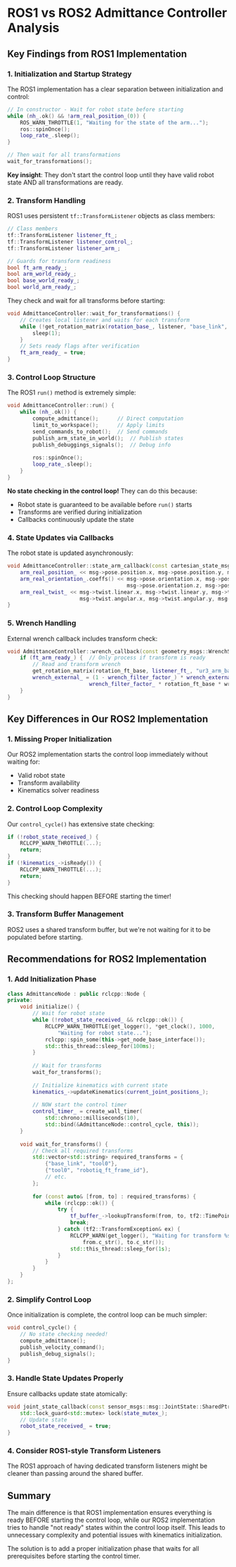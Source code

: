 # ROS1 vs ROS2 Admittance Controller Analysis

## Key Findings from ROS1 Implementation

### 1. **Initialization and Startup Strategy**

The ROS1 implementation has a clear separation between initialization and control:

```cpp
// In constructor - Wait for robot state before starting
while (nh_.ok() && !arm_real_position_(0)) {
    ROS_WARN_THROTTLE(1, "Waiting for the state of the arm...");
    ros::spinOnce();
    loop_rate_.sleep();
}

// Then wait for all transformations
wait_for_transformations();
```

**Key insight**: They don't start the control loop until they have valid robot state AND all transformations are ready.

### 2. **Transform Handling**

ROS1 uses persistent `tf::TransformListener` objects as class members:
```cpp
// Class members
tf::TransformListener listener_ft_;
tf::TransformListener listener_control_;
tf::TransformListener listener_arm_;

// Guards for transform readiness
bool ft_arm_ready_;
bool arm_world_ready_;
bool base_world_ready_;
bool world_arm_ready_;
```

They check and wait for all transforms before starting:
```cpp
void AdmittanceController::wait_for_transformations() {
    // Creates local listener and waits for each transform
    while (!get_rotation_matrix(rotation_base_, listener, "base_link", "ur3_arm_base_link")) {
        sleep(1);
    }
    // Sets ready flags after verification
    ft_arm_ready_ = true;
}
```

### 3. **Control Loop Structure**

The ROS1 `run()` method is extremely simple:
```cpp
void AdmittanceController::run() {
    while (nh_.ok()) {
        compute_admittance();      // Direct computation
        limit_to_workspace();      // Apply limits
        send_commands_to_robot();  // Send commands
        publish_arm_state_in_world();  // Publish states
        publish_debuggings_signals();  // Debug info
        
        ros::spinOnce();
        loop_rate_.sleep();
    }
}
```

**No state checking in the control loop!** They can do this because:
- Robot state is guaranteed to be available before `run()` starts
- Transforms are verified during initialization
- Callbacks continuously update the state

### 4. **State Updates via Callbacks**

The robot state is updated asynchronously:
```cpp
void AdmittanceController::state_arm_callback(const cartesian_state_msgs::PoseTwistConstPtr msg) {
    arm_real_position_ << msg->pose.position.x, msg->pose.position.y, msg->pose.position.z;
    arm_real_orientation_.coeffs() << msg->pose.orientation.x, msg->pose.orientation.y, 
                                      msg->pose.orientation.z, msg->pose.orientation.w;
    arm_real_twist_ << msg->twist.linear.x, msg->twist.linear.y, msg->twist.linear.z, 
                       msg->twist.angular.x, msg->twist.angular.y, msg->twist.angular.z;
}
```

### 5. **Wrench Handling**

External wrench callback includes transform check:
```cpp
void AdmittanceController::wrench_callback(const geometry_msgs::WrenchStampedConstPtr msg) {
    if (ft_arm_ready_) {  // Only process if transform is ready
        // Read and transform wrench
        get_rotation_matrix(rotation_ft_base, listener_ft_, "ur3_arm_base_link", "robotiq_ft_frame_id");
        wrench_external_ = (1 - wrench_filter_factor_) * wrench_external_ + 
                          wrench_filter_factor_ * rotation_ft_base * wrench_ft_frame;
    }
}
```

## Key Differences in Our ROS2 Implementation

### 1. **Missing Proper Initialization**

Our ROS2 implementation starts the control loop immediately without waiting for:
- Valid robot state
- Transform availability
- Kinematics solver readiness

### 2. **Control Loop Complexity**

Our `control_cycle()` has extensive state checking:
```cpp
if (!robot_state_received_) {
    RCLCPP_WARN_THROTTLE(...);
    return;
}
if (!kinematics_->isReady()) {
    RCLCPP_WARN_THROTTLE(...);
    return;
}
```

This checking should happen BEFORE starting the timer!

### 3. **Transform Buffer Management**

ROS2 uses a shared transform buffer, but we're not waiting for it to be populated before starting.

## Recommendations for ROS2 Implementation

### 1. **Add Initialization Phase**

```cpp
class AdmittanceNode : public rclcpp::Node {
private:
    void initialize() {
        // Wait for robot state
        while (!robot_state_received_ && rclcpp::ok()) {
            RCLCPP_WARN_THROTTLE(get_logger(), *get_clock(), 1000, 
                "Waiting for robot state...");
            rclcpp::spin_some(this->get_node_base_interface());
            std::this_thread::sleep_for(100ms);
        }
        
        // Wait for transforms
        wait_for_transforms();
        
        // Initialize kinematics with current state
        kinematics_->updateKinematics(current_joint_positions_);
        
        // NOW start the control timer
        control_timer_ = create_wall_timer(
            std::chrono::milliseconds(10),
            std::bind(&AdmittanceNode::control_cycle, this));
    }
    
    void wait_for_transforms() {
        // Check all required transforms
        std::vector<std::string> required_transforms = {
            {"base_link", "tool0"},
            {"tool0", "robotiq_ft_frame_id"},
            // etc.
        };
        
        for (const auto& [from, to] : required_transforms) {
            while (rclcpp::ok()) {
                try {
                    tf_buffer_->lookupTransform(from, to, tf2::TimePointZero);
                    break;
                } catch (tf2::TransformException& ex) {
                    RCLCPP_WARN(get_logger(), "Waiting for transform %s -> %s", 
                        from.c_str(), to.c_str());
                    std::this_thread::sleep_for(1s);
                }
            }
        }
    }
};
```

### 2. **Simplify Control Loop**

Once initialization is complete, the control loop can be much simpler:
```cpp
void control_cycle() {
    // No state checking needed!
    compute_admittance();
    publish_velocity_command();
    publish_debug_signals();
}
```

### 3. **Handle State Updates Properly**

Ensure callbacks update state atomically:
```cpp
void joint_state_callback(const sensor_msgs::msg::JointState::SharedPtr msg) {
    std::lock_guard<std::mutex> lock(state_mutex_);
    // Update state
    robot_state_received_ = true;
}
```

### 4. **Consider ROS1-style Transform Listeners**

The ROS1 approach of having dedicated transform listeners might be cleaner than passing around the shared buffer.

## Summary

The main difference is that ROS1 implementation ensures everything is ready BEFORE starting the control loop, while our ROS2 implementation tries to handle "not ready" states within the control loop itself. This leads to unnecessary complexity and potential issues with kinematics initialization.

The solution is to add a proper initialization phase that waits for all prerequisites before starting the control timer.